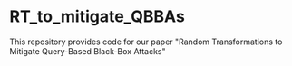 # RT_to_mitigate_QBBAs
This repository provides code for our paper "Random Transformations to Mitigate Query-Based Black-Box Attacks"
